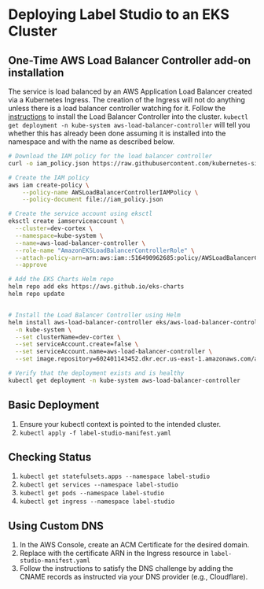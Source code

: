 # Deploying Label Studio to an EKS Cluster

## One-Time AWS Load Balancer Controller add-on installation

The service is load balanced by an AWS Application Load Balancer created via a Kubernetes Ingress. The creation of the Ingress will not do anything unless there is a load balancer controller watching for it. Follow the [instructions](https://docs.aws.amazon.com/eks/latest/userguide/aws-load-balancer-controller.html) to install the Load Balancer Controller into the cluster. `kubectl get deployment -n kube-system aws-load-balancer-controller` will tell you whether this has already been done assuming it is installed into the namespace and with the name as described below.

```sh
# Download the IAM policy for the load balancer controller
curl -o iam_policy.json https://raw.githubusercontent.com/kubernetes-sigs/aws-load-balancer-controller/v2.4.2/docs/install/iam_policy.json

# Create the IAM policy
aws iam create-policy \
    --policy-name AWSLoadBalancerControllerIAMPolicy \
    --policy-document file://iam_policy.json

# Create the service account using eksctl
eksctl create iamserviceaccount \
  --cluster=dev-cortex \
  --namespace=kube-system \
  --name=aws-load-balancer-controller \
  --role-name "AmazonEKSLoadBalancerControllerRole" \
  --attach-policy-arn=arn:aws:iam::516490962685:policy/AWSLoadBalancerControllerIAMPolicy \
  --approve

# Add the EKS Charts Helm repo
helm repo add eks https://aws.github.io/eks-charts
helm repo update


# Install the Load Balancer Controller using Helm
helm install aws-load-balancer-controller eks/aws-load-balancer-controller \
  -n kube-system \
  --set clusterName=dev-cortex \
  --set serviceAccount.create=false \
  --set serviceAccount.name=aws-load-balancer-controller \
  --set image.repository=602401143452.dkr.ecr.us-east-1.amazonaws.com/amazon/aws-load-balancer-controller

# Verify that the deployment exists and is healthy
kubectl get deployment -n kube-system aws-load-balancer-controller
```

## Basic Deployment

1. Ensure your kubectl context is pointed to the intended cluster.
2. `kubectl apply -f label-studio-manifest.yaml`

## Checking Status

1. `kubectl get statefulsets.apps --namespace label-studio`
2. `kubectl get services --namespace label-studio`
3. `kubectl get pods --namespace label-studio`
4. `kubectl get ingress --namespace label-studio`

## Using Custom DNS

1. In the AWS Console, create an ACM Certificate for the desired domain.
2. Replace with the certificate ARN in the Ingress resource in `label-studio-manifest.yaml`
3. Follow the instructions to satisfy the DNS challenge by adding the CNAME records as instructed via your DNS provider (e.g., Cloudflare).
